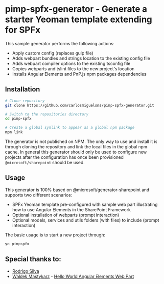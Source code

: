 # pimp-spfx-generator - Generate a starter Yeoman template extending for SPFx

This sample generator performs the following actions:
* Apply custom config (replaces gulp file)
* Adds webpart bundles and strings location to the existing config file
* Adds webpart compiler options to the existing tsconfig file
* Copies webparts and tslint files to the new project's location
* Installs Angular Elements and PnP.js npm packages dependencies

## Installation

```sh
# Clone repository
git clone https://github.com/carlosmiguelsns/pimp-spfx-generator.git

# Switch to the repositories directory
cd pimp-spfx

# Create a global symlink to appear as a global npm package
npm link
```

The generator is not published on NPM. The only way to use and install it is through cloning the repository and link the local files in the global npm cache.
In general this generator should only be used to configure new projects after the configuration has once been provisioned `@microsoft/sharepoint` should be used.

## Usage

This generator is 100% based on @microsoft/generator-sharepoint and supports two different scenarios:

* SPFx Yeoman template pre-configured with sample web part illustrating how to use Angular Elements in the SharePoint Framework
* Optional installation of webparts (prompt interaction)
* Optional models, services and utils folders (with files) to include (prompt interaction)


The basic usage is to start a new project through:

```sh
yo pimpspfx
```


## Special thanks to:

* [Rodrigo Silva](https://github.com/RodCoder)
* [Waldek Mastykarz](https://github.com/waldekmastykarz) - [Hello World Angular Elements Web Part](https://github.com/SharePoint/sp-dev-fx-webparts/tree/master/samples/angularelements-helloworld)
